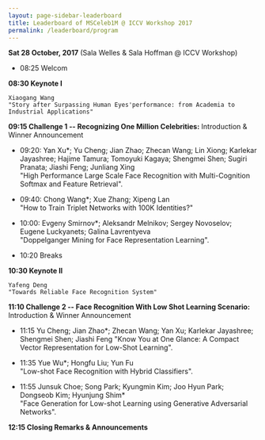 ```yaml
---
layout: page-sidebar-leaderboard
title: Leaderboard of MSCeleb1M @ ICCV Workshop 2017
permalink: /leaderboard/program
---
```


**Sat 28 October, 2017** (Sala Welles & Sala Hoffman @ ICCV Workshop)
* 08:25 Welcom

**08:30 Keynote I** 
	
	Xiaogang Wang
	"Story after Surpassing Human Eyes'performance: from Academia to Industrial Applications"

**09:15 Challenge 1 -- Recognizing One Million Celebrities:**
 Introduction & Winner Announcement

* 09:20: Yan Xu*; Yu Cheng; Jian Zhao; Zhecan Wang; Lin Xiong; Karlekar Jayashree; Hajime Tamura; Tomoyuki Kagaya; Shengmei Shen; Sugiri Pranata; Jiashi Feng; Junliang Xing  
 "High Performance Large Scale Face Recognition with Multi-Cognition Softmax and Feature Retrieval".

* 09:40: Chong Wang*; Xue Zhang; Xipeng Lan  
  "How to Train Triplet Networks with 100K Identities?"

* 10:00: Evgeny Smirnov*; Aleksandr Melnikov; Sergey Novoselov; Eugene Luckyanets; Galina Lavrentyeva  
 "Doppelganger Mining for Face Representation Learning".

* 10:20 Breaks

**10:30 Keynote II** 
	
	Yafeng Deng
	"Towards Reliable Face Recognition System"

**11:10 Challenge 2 -- Face Recognition With Low Shot Learning Scenario:**
 Introduction & Winner Announcement
 
* 11:15 Yu Cheng; Jian Zhao*; Zhecan Wang; Yan Xu; Karlekar Jayashree; Shengmei Shen; Jiashi Feng
 "Know You at One Glance: A Compact Vector Representation for Low-Shot Learning".

* 11:35 Yue Wu*; Hongfu Liu; Yun Fu  
  "Low-shot Face Recognition with Hybrid Classifiers".

* 11:55 Junsuk Choe; Song Park; Kyungmin Kim; Joo Hyun Park; Dongseob Kim; Hyunjung Shim*  
  "Face Generation for Low-shot Learning using Generative Adversarial Networks".

**12:15 Closing Remarks & Announcements**




